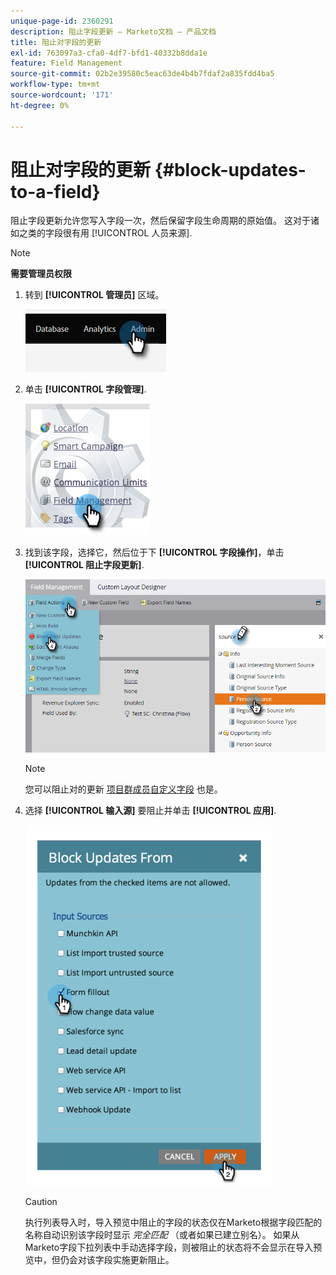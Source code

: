 ```yaml
---
unique-page-id: 2360291
description: 阻止字段更新 — Marketo文档 — 产品文档
title: 阻止对字段的更新
exl-id: 763097a3-cfa0-4df7-bfd1-40332b8dda1e
feature: Field Management
source-git-commit: 02b2e39580c5eac63de4b4b7fdaf2a835fdd4ba5
workflow-type: tm+mt
source-wordcount: '171'
ht-degree: 0%

---
```


# 阻止对字段的更新 {#block-updates-to-a-field}

阻止字段更新允许您写入字段一次，然后保留字段生命周期的原始值。 这对于诸如之类的字段很有用 [!UICONTROL 人员来源].

>[!NOTE]
>
>**需要管理员权限**

1. 转到 **[!UICONTROL 管理员]** 区域。

   ![](assets/block-updates-to-a-field-1.png)

1. 单击 **[!UICONTROL 字段管理]**.

   ![](assets/block-updates-to-a-field-2.png)

1. 找到该字段，选择它，然后位于下 **[!UICONTROL 字段操作]**，单击 **[!UICONTROL 阻止字段更新]**.

   ![](assets/block-updates-to-a-field-3.png)

   >[!NOTE]
   >
   >您可以阻止对的更新 [项目群成员自定义字段](/help/marketo/product-docs/core-marketo-concepts/programs/working-with-programs/program-member-custom-fields.md) 也是。

1. 选择 **[!UICONTROL 输入源]** 要阻止并单击 **[!UICONTROL 应用]**.

   ![](assets/block-updates-to-a-field-4.png)

   >[!CAUTION]
   >
   >执行列表导入时，导入预览中阻止的字段的状态仅在Marketo根据字段匹配的名称自动识别该字段时显示 _完全匹配_ （或者如果已建立别名）。 如果从Marketo字段下拉列表中手动选择字段，则被阻止的状态将不会显示在导入预览中，但仍会对该字段实施更新阻止。
